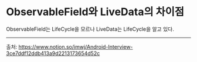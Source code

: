 # ObservableField와 LiveData의 차이점
ObservableField는 LifeCycle을 모르나 LiveData는 LifeCycle을 알고 있다.
***
출처: https://www.notion.so/imwj/Android-Interview-3ce7ddf12ddb413a9d2213173654d52c
